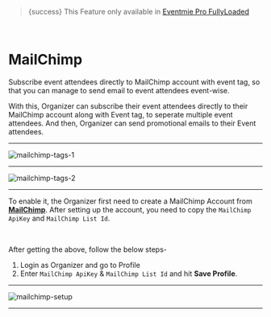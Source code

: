 > {success} This Feature only available in [Eventmie Pro FullyLoaded](https://classiebit.com/eventmie-pro-fullyloaded)

<br>

# MailChimp

Subscribe event attendees directly to MailChimp account with event tag, so that you can manage to send email to event attendees event-wise.

With this, Organizer can subscribe their event attendees directly to their MailChimp account along with Event tag, to seperate multiple event attendees. And then, Organizer can send promotional emails to their Event attendees.

---

![mailchimp-tags-1](https://eventmie-pro-docs.classiebit.com//images/fullyloaded/mailchimp-tags-1.png "mailchimp-tags-1")

---

![mailchimp-tags-2](https://eventmie-pro-docs.classiebit.com//images/fullyloaded/mailchimp-tags-2.png "mailchimp-tags-2")

---

To enable it, the Organizer first need to create a MailChimp Account from **[MailChimp](https://mailchimp.com/)**. After setting up the account, you need to copy the `MailChimp ApiKey` and `MailChimp List Id`.

<br>

After getting the above, follow the below steps-

1. Login as Organizer and go to Profile
2. Enter `MailChimp ApiKey` & `MailChimp List Id` and hit **Save Profile**.

---

![mailchimp-setup](https://eventmie-pro-docs.classiebit.com//images/v2/EventmieProFullyLoadedV2.0/mailchimp-setup.png "mailchimp-setup")

---
